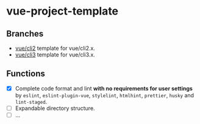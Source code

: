 # vue-project-template

## Branches

- [vue/cli2]() template for vue/cli2.x.
- [vue/cli3]() template for vue/cli3.x.

## Functions

- [x] Complete code format and lint **with no requirements for user settings** by `eslint`, `eslint-plugin-vue`, `stylelint`, `htmlhint`, `prettier`, `husky` and `lint-staged`.
- [ ] Expandable directory structure.
- [ ] ...
